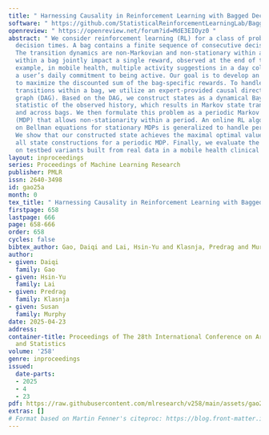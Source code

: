 ```yaml
---
title: " Harnessing Causality in Reinforcement Learning with Bagged Decision Times "
software: " https://github.com/StatisticalReinforcementLearningLab/Bagged-Decision-Times "
openreview: " https://openreview.net/forum?id=MdE3EIOyz0 "
abstract: " We consider reinforcement learning (RL) for a class of problems with bagged
  decision times. A bag contains a finite sequence of consecutive decision times.
  The transition dynamics are non-Markovian and non-stationary within a bag. All actions
  within a bag jointly impact a single reward, observed at the end of the bag. For
  example, in mobile health, multiple activity suggestions in a day collectively affect
  a user’s daily commitment to being active. Our goal is to develop an online RL algorithm
  to maximize the discounted sum of the bag-specific rewards. To handle non-Markovian
  transitions within a bag, we utilize an expert-provided causal directed acyclic
  graph (DAG). Based on the DAG, we construct states as a dynamical Bayesian sufficient
  statistic of the observed history, which results in Markov state transitions within
  and across bags. We then formulate this problem as a periodic Markov decision process
  (MDP) that allows non-stationarity within a period. An online RL algorithm based
  on Bellman equations for stationary MDPs is generalized to handle periodic MDPs.
  We show that our constructed state achieves the maximal optimal value function among
  all state constructions for a periodic MDP. Finally, we evaluate the proposed method
  on testbed variants built from real data in a mobile health clinical trial. "
layout: inproceedings
series: Proceedings of Machine Learning Research
publisher: PMLR
issn: 2640-3498
id: gao25a
month: 0
tex_title: " Harnessing Causality in Reinforcement Learning with Bagged Decision Times "
firstpage: 658
lastpage: 666
page: 658-666
order: 658
cycles: false
bibtex_author: Gao, Daiqi and Lai, Hsin-Yu and Klasnja, Predrag and Murphy, Susan
author:
- given: Daiqi
  family: Gao
- given: Hsin-Yu
  family: Lai
- given: Predrag
  family: Klasnja
- given: Susan
  family: Murphy
date: 2025-04-23
address:
container-title: Proceedings of The 28th International Conference on Artificial Intelligence
  and Statistics
volume: '258'
genre: inproceedings
issued:
  date-parts:
  - 2025
  - 4
  - 23
pdf: https://raw.githubusercontent.com/mlresearch/v258/main/assets/gao25a/gao25a.pdf
extras: []
# Format based on Martin Fenner's citeproc: https://blog.front-matter.io/posts/citeproc-yaml-for-bibliographies/
---
```


